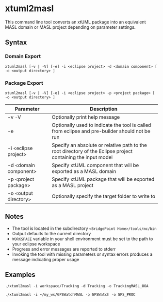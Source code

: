 xtuml2masl
===================

This command line tool converts an xtUML package into an equivalent MASL domain or MASL 
project depending on parameter settings.


Syntax
------------
### Domain Export
```
xtuml2masl [-v | -V] [-e] -i <eclipse project> -d <domain component> [ -o <output directory> ]
```
   
### Package Export
```
xtuml2masl [-v | -V] [-e] -i <eclipse project> -p <project package> [ -o <output directory> ] 
```
   
| Parameter             | Description                          |
|-----------------------|--------------------------------------|
| -v -V                 | Optionally print help message                   |
| -e                    | Optionally used to indicate the tool is called from eclipse and pre-builder should not be run  |
| -i &lt;eclipse project&gt; | Specify an absolute or relative path to the root directory of the Eclipse project containing the input model |
| -d &lt;domain component&gt;| Specify xtUML component that will be exported as a MASL domain |
| -p &lt;project package&gt;| Specify xtUML package that will be exported as a MASL project |
| -o &lt;output directory&gt; | Optionally specify the target folder to write to |  
  
     
Notes
------------
* The tool is located in the subdirectory ```<BridgePoint Home>/tools/mc/bin```
* Output defaults to the current directory
* ```WORKSPACE``` variable in your shell environment must be set to the path to your eclipse workspace
* Progress and error messages are reported to stderr
* Invoking the tool with missing parameters or syntax errors produces a message indicating proper usage
  
  
Examples
------------
```
./xtuml2masl -i workspace/Tracking -d Tracking -o TrackingMASL_OOA

./xtuml2masl -i ~/my_ws/GPSWatchMASL -p GPSWatch -o GPS_PROC
```


